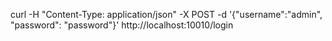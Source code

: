 curl -H "Content-Type: application/json" -X POST -d '{"username":"admin", "password": "password"}' http://localhost:10010/login
